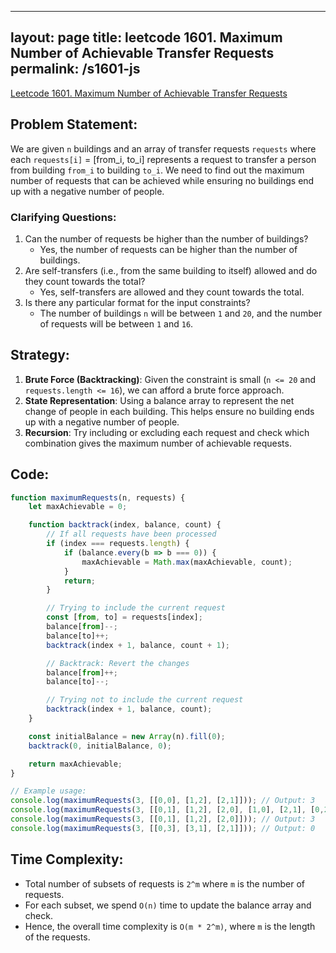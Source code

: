 
---
layout: page
title: leetcode 1601. Maximum Number of Achievable Transfer Requests
permalink: /s1601-js
---
[Leetcode 1601. Maximum Number of Achievable Transfer Requests](https://algoadvance.github.io/algoadvance/l1601)
## Problem Statement:
We are given `n` buildings and an array of transfer requests `requests` where each `requests[i]` = [from_i, to_i] represents a request to transfer a person from building `from_i` to building `to_i`. We need to find out the maximum number of requests that can be achieved while ensuring no buildings end up with a negative number of people.

### Clarifying Questions:
1. Can the number of requests be higher than the number of buildings?
   - Yes, the number of requests can be higher than the number of buildings.
2. Are self-transfers (i.e., from the same building to itself) allowed and do they count towards the total?
   - Yes, self-transfers are allowed and they count towards the total.
3. Is there any particular format for the input constraints?
   - The number of buildings `n` will be between `1` and `20`, and the number of requests will be between `1` and `16`.

## Strategy:
1. **Brute Force (Backtracking)**: Given the constraint is small (`n <= 20` and `requests.length <= 16`), we can afford a brute force approach.
2. **State Representation**: Using a balance array to represent the net change of people in each building. This helps ensure no building ends up with a negative number of people.
3. **Recursion**: Try including or excluding each request and check which combination gives the maximum number of achievable requests.

## Code:
```javascript
function maximumRequests(n, requests) {
    let maxAchievable = 0;

    function backtrack(index, balance, count) {
        // If all requests have been processed
        if (index === requests.length) {
            if (balance.every(b => b === 0)) {
                maxAchievable = Math.max(maxAchievable, count);
            }
            return;
        }

        // Trying to include the current request
        const [from, to] = requests[index];
        balance[from]--;
        balance[to]++;
        backtrack(index + 1, balance, count + 1);

        // Backtrack: Revert the changes
        balance[from]++;
        balance[to]--;

        // Trying not to include the current request
        backtrack(index + 1, balance, count);
    }

    const initialBalance = new Array(n).fill(0);
    backtrack(0, initialBalance, 0);

    return maxAchievable;
}

// Example usage:
console.log(maximumRequests(3, [[0,0], [1,2], [2,1]])); // Output: 3
console.log(maximumRequests(3, [[0,1], [1,2], [2,0], [1,0], [2,1], [0,2]])); // Output: 6
console.log(maximumRequests(3, [[0,1], [1,2], [2,0]])); // Output: 3
console.log(maximumRequests(3, [[0,3], [3,1], [2,1]])); // Output: 0
```

## Time Complexity:
- Total number of subsets of requests is `2^m` where `m` is the number of requests.
- For each subset, we spend `O(n)` time to update the balance array and check.
- Hence, the overall time complexity is `O(m * 2^m)`, where `m` is the length of the requests.
